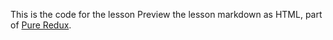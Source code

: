 This is the code for the lesson Preview the lesson markdown as HTML, part of [Pure Redux](https://daveceddia.com/pure-redux/).
